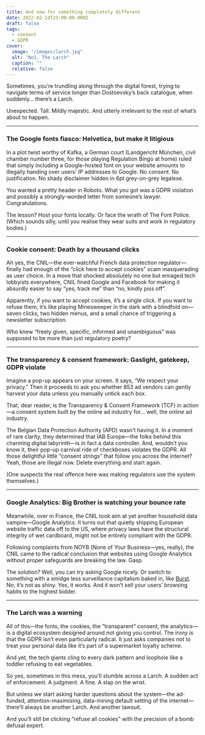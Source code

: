 ```yaml
---
title: And now for something completely different
date: 2022-02-14T23:00:00.000Z
draft: false
tags:
  - consent
  - GDPR
cover:
  image: "/images/larch.jpg"
  alt: "No1. The Larch" 
  caption: ""
  relative: false 
---
```


Sometimes, you’re trundling along through the digital forest, trying to navigate terms of service longer than Dostoevsky’s back catalogue, when suddenly… there’s a Larch.

Unexpected. Tall. Mildly majestic. And utterly irrelevant to the rest of what’s about to happen.

***

### The Google fonts fiasco: Helvetica, but make it litigious

In a plot twist worthy of Kafka, a German court (Landgericht München, civil chamber number three, for those playing Regulation Bingo at home) ruled that simply including a Google-hosted font on your website amounts to illegally handing over users' IP addresses to Google. No consent. No justification. No shady disclaimer hidden in 6pt grey-on-grey legalese.

You wanted a pretty header in Roboto. What you got was a GDPR violation and possibly a strongly-worded letter from someone’s lawyer. Congratulations.

The lesson? Host your fonts locally. Or face the wrath of The Font Police. (Which sounds silly, until you realise they wear suits and work in regulatory bodies.)

***

### Cookie consent: Death by a thousand clicks

Ah yes, the CNIL—the ever-watchful French data protection regulator—finally had enough of the “click here to accept cookies” scam masquerading as user choice. In a move that shocked absolutely no one but enraged tech lobbyists everywhere, CNIL fined Google and Facebook for making it absurdly easier to say “yes, track me” than “no, kindly piss off”.

Apparently, if you want to accept cookies, it’s a single click. If you want to refuse them, it’s like playing Minesweeper in the dark with a blindfold on—seven clicks, two hidden menus, and a small chance of triggering a newsletter subscription.

Who knew “freely given, specific, informed and unambiguous” was supposed to be more than just regulatory poetry?

***

### The transparency & consent framework: Gaslight, gatekeep, GDPR violate

Imagine a pop-up appears on your screen. It says, “We respect your privacy.” Then it proceeds to ask you whether 853 ad vendors can gently harvest your data unless you manually untick each box.

That, dear reader, is the Transparency & Consent Framework (TCF) in action—a consent system built by the online ad industry for… well, the online ad industry.

The Belgian Data Protection Authority (APD) wasn’t having it. In a moment of rare clarity, they determined that IAB Europe—the folks behind this charming digital labyrinth—is in fact a data controller. And, wouldn’t you know it, their pop-up carnival ride of checkboxes violates the GDPR. All those delightful little “consent strings” that follow you across the internet? Yeah, those are illegal now. Delete everything and start again.

(One suspects the real offence here was making regulators use the system themselves.)

***

### Google Analytics: Big Brother is watching your bounce rate

Meanwhile, over in France, the CNIL took aim at yet another household data vampire—Google Analytics. It turns out that quietly shipping European website traffic data off to the US, where privacy laws have the structural integrity of wet cardboard, might not be entirely compliant with the GDPR.

Following complaints from NOYB (None of Your Business—yes, really), the CNIL came to the radical conclusion that websites using Google Analytics without proper safeguards are breaking the law. Gasp.

The solution? Well, you can try asking Google nicely. Or switch to something with a smidge less surveillance capitalism baked in, like [Burst](https://burst-statistics.app/). No, it’s not as shiny. Yes, it works. And it won’t sell your users’ browsing habits to the highest bidder.

***

### The Larch was a warning

All of this—the fonts, the cookies, the “transparent” consent, the analytics—is a digital ecosystem designed around not giving you control. The irony is that the GDPR isn’t even particularly radical. It just asks companies not to treat your personal data like it’s part of a supermarket loyalty scheme.

And yet, the tech giants cling to every dark pattern and loophole like a toddler refusing to eat vegetables.

So yes, sometimes in this mess, you’ll stumble across a Larch. A sudden act of enforcement. A judgment. A fine. A slap on the wrist.

But unless we start asking harder questions about the system—the ad-funded, attention-maximising, data-mining default setting of the internet—there’ll always be another Larch. And another lawsuit.

And you’ll still be clicking “refuse all cookies” with the precision of a bomb defusal expert.
